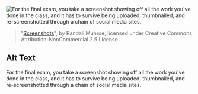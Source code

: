 ![For the final exam, you take a screenshot showing off all the work you've done in the class, and it has to survive being uploaded, thumbnailed, and re-screenshotted through a chain of social media sites.](https://imgs.xkcd.com/comics/screenshots.png)
> "[Screenshots](https://xkcd.com/1863/)", by Randall Munroe, licensed under Creative Commons Attribution-NonCommercial 2.5 License

## Alt Text
For the final exam, you take a screenshot showing off all the work you've done in the class, and it has to survive being uploaded, thumbnailed, and re-screenshotted through a chain of social media sites.
